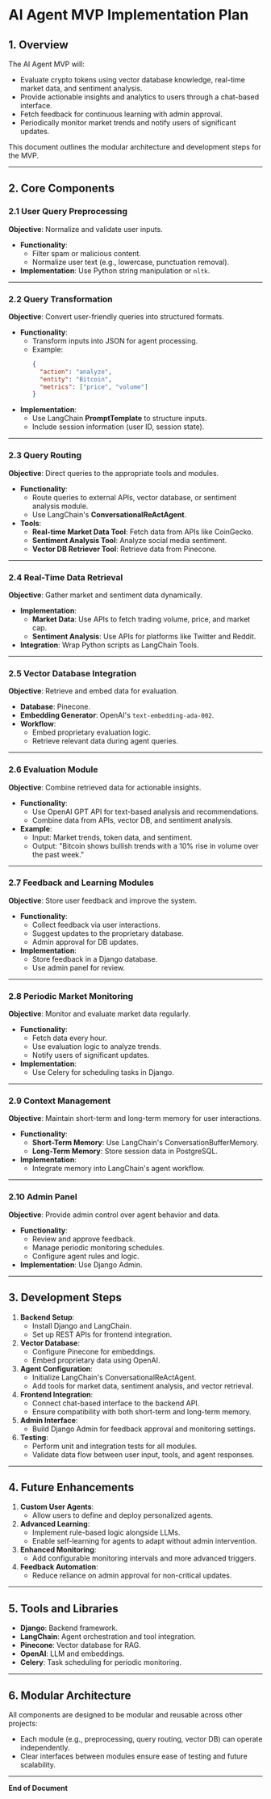 # AI Agent MVP Implementation Plan

## 1. Overview
The AI Agent MVP will:
- Evaluate crypto tokens using vector database knowledge, real-time market data, and sentiment analysis.
- Provide actionable insights and analytics to users through a chat-based interface.
- Fetch feedback for continuous learning with admin approval.
- Periodically monitor market trends and notify users of significant updates.

This document outlines the modular architecture and development steps for the MVP.

---

## 2. Core Components

### 2.1 User Query Preprocessing
**Objective**: Normalize and validate user inputs.
- **Functionality**:
  - Filter spam or malicious content.
  - Normalize user text (e.g., lowercase, punctuation removal).
- **Implementation**: Use Python string manipulation or `nltk`.

---

### 2.2 Query Transformation
**Objective**: Convert user-friendly queries into structured formats.
- **Functionality**:
  - Transform inputs into JSON for agent processing.
  - Example:
    ```json
    {
      "action": "analyze",
      "entity": "Bitcoin",
      "metrics": ["price", "volume"]
    }
    ```
- **Implementation**:
  - Use LangChain **PromptTemplate** to structure inputs.
  - Include session information (user ID, session state).

---

### 2.3 Query Routing
**Objective**: Direct queries to the appropriate tools and modules.
- **Functionality**:
  - Route queries to external APIs, vector database, or sentiment analysis module.
  - Use LangChain's **ConversationalReActAgent**.
- **Tools**:
  - **Real-time Market Data Tool**: Fetch data from APIs like CoinGecko.
  - **Sentiment Analysis Tool**: Analyze social media sentiment.
  - **Vector DB Retriever Tool**: Retrieve data from Pinecone.

---

### 2.4 Real-Time Data Retrieval
**Objective**: Gather market and sentiment data dynamically.
- **Implementation**:
  - **Market Data**: Use APIs to fetch trading volume, price, and market cap.
  - **Sentiment Analysis**: Use APIs for platforms like Twitter and Reddit.
- **Integration**: Wrap Python scripts as LangChain Tools.

---

### 2.5 Vector Database Integration
**Objective**: Retrieve and embed data for evaluation.
- **Database**: Pinecone.
- **Embedding Generator**: OpenAI's `text-embedding-ada-002`.
- **Workflow**:
  - Embed proprietary evaluation logic.
  - Retrieve relevant data during agent queries.

---

### 2.6 Evaluation Module
**Objective**: Combine retrieved data for actionable insights.
- **Functionality**:
  - Use OpenAI GPT API for text-based analysis and recommendations.
  - Combine data from APIs, vector DB, and sentiment analysis.
- **Example**:
  - Input: Market trends, token data, and sentiment.
  - Output: "Bitcoin shows bullish trends with a 10% rise in volume over the past week."

---

### 2.7 Feedback and Learning Modules
**Objective**: Store user feedback and improve the system.
- **Functionality**:
  - Collect feedback via user interactions.
  - Suggest updates to the proprietary database.
  - Admin approval for DB updates.
- **Implementation**:
  - Store feedback in a Django database.
  - Use admin panel for review.

---

### 2.8 Periodic Market Monitoring
**Objective**: Monitor and evaluate market data regularly.
- **Functionality**:
  - Fetch data every hour.
  - Use evaluation logic to analyze trends.
  - Notify users of significant updates.
- **Implementation**:
  - Use Celery for scheduling tasks in Django.

---

### 2.9 Context Management
**Objective**: Maintain short-term and long-term memory for user interactions.
- **Functionality**:
  - **Short-Term Memory**: Use LangChain's ConversationBufferMemory.
  - **Long-Term Memory**: Store session data in PostgreSQL.
- **Implementation**:
  - Integrate memory into LangChain's agent workflow.

---

### 2.10 Admin Panel
**Objective**: Provide admin control over agent behavior and data.
- **Functionality**:
  - Review and approve feedback.
  - Manage periodic monitoring schedules.
  - Configure agent rules and logic.
- **Implementation**: Use Django Admin.

---

## 3. Development Steps
1. **Backend Setup**:
   - Install Django and LangChain.
   - Set up REST APIs for frontend integration.
2. **Vector Database**:
   - Configure Pinecone for embeddings.
   - Embed proprietary data using OpenAI.
3. **Agent Configuration**:
   - Initialize LangChain's ConversationalReActAgent.
   - Add tools for market data, sentiment analysis, and vector retrieval.
4. **Frontend Integration**:
   - Connect chat-based interface to the backend API.
   - Ensure compatibility with both short-term and long-term memory.
5. **Admin Interface**:
   - Build Django Admin for feedback approval and monitoring settings.
6. **Testing**:
   - Perform unit and integration tests for all modules.
   - Validate data flow between user input, tools, and agent responses.

---

## 4. Future Enhancements
1. **Custom User Agents**:
   - Allow users to define and deploy personalized agents.
2. **Advanced Learning**:
   - Implement rule-based logic alongside LLMs.
   - Enable self-learning for agents to adapt without admin intervention.
3. **Enhanced Monitoring**:
   - Add configurable monitoring intervals and more advanced triggers.
4. **Feedback Automation**:
   - Reduce reliance on admin approval for non-critical updates.

---

## 5. Tools and Libraries
- **Django**: Backend framework.
- **LangChain**: Agent orchestration and tool integration.
- **Pinecone**: Vector database for RAG.
- **OpenAI**: LLM and embeddings.
- **Celery**: Task scheduling for periodic monitoring.

---

## 6. Modular Architecture
All components are designed to be modular and reusable across other projects:
- Each module (e.g., preprocessing, query routing, vector DB) can operate independently.
- Clear interfaces between modules ensure ease of testing and future scalability.

---

**End of Document**
